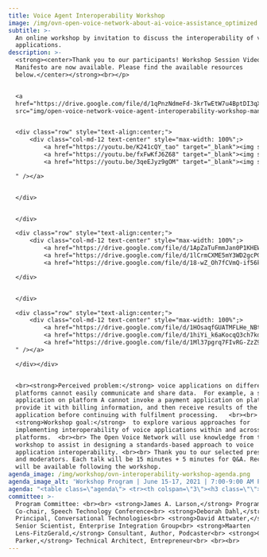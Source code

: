 ```yaml
---
title: Voice Agent Interoperability Workshop
image: /img/ovn-open-voice-network-about-ai-voice-assistance_optimized.jpg
subtitle: >-
  An online workshop by invitation to discuss the interoperability of voice
  applications.
description: >-
  <strong><center>Thank you to our participants! Workshop Session Videos and
  Manifesto are now available. Please find the available resources
  below.</center></strong><br></p> 


  <a
  href="https://drive.google.com/file/d/1qPnzNdmeFd-3krTwEtW7u4BptDI3qX37/view?usp=sharing"><img
  src="img/open-voice-network-voice-agent-interoperability-workshop-manifesto.png"></a>


  <div class="row" style="text-align:center;">
      <div class="col-md-12 text-center" style="max-width: 100%";>
          <a href="https://youtu.be/K241cQY_tao" target="_blank"><img style="height: auto; width:300px" src="img/open-voice-network-voice-agent-interoperability-workshop-recording-day-1.png"  /></a>
          <a href="https://youtu.be/fxFwKfJ6Z68" target="_blank"><img style="height: auto; width:300px" src="/img/open-voice-network-voice-agent-interoperability-workshop-recording-day-2.png"  /></a>
          <a href="https://youtu.be/3qeEJyz9gOM" target="_blank"><img style="height: auto; width:300px" src="/img/open-voice-network-voice-agent-interoperability-workshop-recording-day-3.png

  " /></a>


  </div>


  </div>

  <div class="row" style="text-align:center;">
      <div class="col-md-12 text-center" style="max-width: 100%";>
          <a href="https://drive.google.com/file/d/1ApZaTuFmmJan0P1KHEWzJEFAjVLINc3S/view?usp=sharing" target="_blank"><img style="height: auto; width:300px" src="img/open-voice-network-voice-agent-interoperability-workshop-notes-day-1.png"  /></a>
          <a href="https://drive.google.com/file/d/1lCrmCXME5mY3WD2gcPG40yZCc2bRmzHK/view?usp=sharing" target="_blank"><img style="height: auto; width:300px" src="/img/open-voice-network-voice-agent-interoperability-workshop-notes-day-2.png"  /></a>
          <a href="https://drive.google.com/file/d/18-wZ_Oh7fCVmQ-if56kOJGlhGT_UnZSu/view?usp=sharing" target="_blank"><img style="height: auto; width:300px" src="/img/open-voice-network-voice-agent-interoperability-workshop-notes-day-3.png" /></a>

  </div>


  </div>

  <div class="row" style="text-align:center;">
      <div class="col-md-12 text-center" style="max-width: 100%";>
          <a href="https://drive.google.com/file/d/1HOsaqfGUATMFLHe_NBts-wrT8QKL5wUR/view?usp=sharing" target="_blank"><img style="height: auto; width:300px" src="img/open-voice-network-voice-agent-interoperability-workshop-summary-and-recommendations.png"  /></a>
          <a href="https://drive.google.com/file/d/1hiYi_k6aKocqQ3ch7kdUu5edQgde4M0D/view?usp=sharing" target="_blank"><img style="height: auto; width:300px" src="/img/open-voice-network-voice-agent-interoperability-workshop-presentation-slides-day-2.png"  /></a>
          <a href="https://drive.google.com/file/d/1Ml37pgrq7FIvRG-ZzZ9GNurANW8WNWxW/view?usp=sharing" target="_blank"><img style="height: auto; width:300px" src="/img/open-voice-network-voice-agent-interoperability-workshop-presentation-slides-day-3.png
  " /></a>

  </div></div>


  <br><strong>Perceived problem:</strong> voice applications on different
  platforms cannot easily communicate and share data.  For example, a shopping
  application on platform A cannot invoke a payment application on platform B,
  provide it with billing information, and then receive results of the payment
  application before continuing with fulfilment processing.   <br><br>
  <strong>Workshop goal:</strong>  to explore various approaches for
  implementing interoperability of voice applications within and across
  platforms.  <br><br> The Open Voice Network will use knowledge from this
  workshop to assist in designing a standards-based approach to voice
  application interoperability. <br><br> Thank you to our selected presenters
  and moderators. Each talk will be 15 minutes + 5 minutes for Q&A. Recordings
  will be available following the workshop.
agenda_image: /img/workshop/ovn-interoperability-workshop-agenda.png
agenda_image_alt: 'Workshop Program | June 15-17, 2021 | 7:00-9:00 AM PST'
agenda: "<table class=\"agenda\"> <tr><th colspan=\"3\"><h3 class=\"\">JUNE 15 | THEME: UNDERSTAND THE PROBLEM | Host: James A. Larson, Speech Technology Conference, US</h3></th><tr> <tr><td width=\"101\">7:00 PST</td><td>Welcome and workshop challenge</td><td>Jon Stine, Open Voice Network, USA</td><tr> <tr><td>7:10 PST</td><td>Conversational interoperability: the need and approaches</td><td>Shyamala Prayaga, Ford Motor Company, USA and James A Larson, SpeechTEK Conference, USA</td><tr> <tr><td>7:35 PST</td><td>The future of interoperable conversational agents -- and why this is so important</td><td>Ian Utile, CEO, Attn.live; Susan Bearden, Director of Digital Programs at InnovateEDU; Bradley Metrock, CEO, Score Publishing; Moderated by Jon Stine, Open Voice Network</td><tr> <tr><td>8:00 PST</td><td>Breakout rooms (40 min) <span style=\"color: #1056fb\">\\\\[\\\\*\\\\*What are the opportunities?\\\\*\\\\*](https://drive.google.com/file/d/1m4zPzA18dAkis9G2kbf--6YgBuli7Oc6/view?usp=sharing)</span></td><td>Breakout Room 1 Moderator: Shyamala Prayaga, Ford Motor Company, USA<br>Breakout Room 2 Moderator: Chris Parker, ebullient.com, The Netherlands<br>Breakout Room 3 Moderator: David Attwater, Talkmap Inc., UK</td><tr> <tr><td>8:40 PST</td><td>Breakout reports & peaking points for The Voice Agent Interoperability Manifesto</td><td>Maarten Lens-FitzGerald, Project Zilver, The Netherlands</td><tr> <tr><td>9:00 PST</td><td colspan=\"2\">Optional break out rooms for Special Interest Groups\t</td><tr> <tr><td>  </td><tr> <tr><th colspan=\"3\"><h3 class=\"\">JUNE 16 | THEME: IDENTIFY CANDIDATE SOLUTIONS | Host: Shyamala Prayaga, Ford Motor Company, US</h3></th><tr> <tr><td>7:00 PST</td><td>Voice user interfaces for interoperable voice agents</td><td>Michael McTear, Ulster University, Northern Ireland</td><tr> <tr><td>7:20 PST</td><td>Key Issues</td><td>David Attwater, Talkmap Inc., UK</td><tr> <tr><td>7:40 PST</td><td>ISO compatible standard for voice agents</td><td>Tobias Martens, Whoelse.ai, Germany</td><tr> <tr><td>8:00 PST</td><td>Breakout rooms (40 min) <span style=\"color: #1056fb\">\\\\[\\\\*\\\\*What are the technical and standards challenges?\\\\*\\\\*](https://drive.google.com/file/d/17UCF_VO2ckDvkMryoJ3UnoZDsv88R4-e/view?usp=sharing)</span></td><td>Breakout Room 1 Moderator: Michael McTear, Ulster University, Northern Ireland; Scribe: Emily Banzhaf<br>Breakout Room 2 Moderator: John Trammell, Target, USA; Scribe: Oita Coleman<br>Breakout Room 3 Moderator: James A. Larson, Speech Technologies Conference, USA; Scribe: Jon Stine</td><tr> <tr><td>8:40 PST</td><td>Breakout reports and update wording of voice agent manifesto</td><td>Maarten Lens-FitzGerald, Project Zilver, The Netherlands</td><tr> <tr><td>9:00 PST</td><td colspan=\"2\">Optional breakout rooms for special interest groups\t</td><tr> <tr><td>  </td><tr> <tr><th colspan=\"3\"><h3 class=\"\">JUNE 17 | THEME: MOVE FORWARD | Host: David Attwater of Talkmap Inc.</h3></th><tr> <tr><td>7:00 PST</td><td>What we can learn from Amazon Vii</td><td>Michael McTear, Ulster University, Northern Ireland</td><tr> <tr><td>7:20 PST</td><td>Magenta: our journey, and the future of voice assistance</td><td>Bernhard Hochstätter, Deutsche Telekom, Germany</td><tr> <tr><td>7:40 PST</td><td>Areas of IPA standardization</td><td>Dirk Schnelle-Walka, Modality.ai, Germany</td><tr> <tr><td>8:00 PST</td><td>The danger of digital whispers: understanding the dimensions of trust in interoperable voice agents</td><td>Leigh Clark, Swansea University, UK</td><tr> <tr><td>8:20 PST</td><td>Interactive Conversational agents at the BBC</td><td>Chris Dix, Head of Architecture at BBC, UK</td><tr> <tr><td>8:40 PST</td><td>Accept manifesto, next steps, and review of workshop challenge</td><td>Jon Stine, Open Voice Network, USA</td><tr> </table><br>"
committee: >-
  Program Committee: <br><br> <strong>James A. Larson,</strong> Program
  Co-chair, Speech Technology Conference<br> <strong>Deborah Dahl,</strong>
  Principal, Conversational Technologies<br> <strong>David Attwater,</strong>
  Senior Scientist, Enterprise Integration Group<br> <strong>Maarten
  Lens-FitzGerald,</strong> Consultant, Author, Podcaster<br> <strong>Chris
  Parker,</strong> Technical Architect, Entrepreneur<br> <br><br>
---
```


